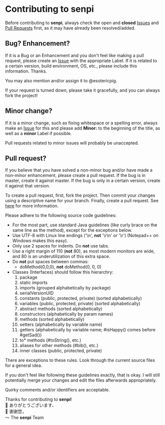 # Contributing to senpi

Before contributing to **senpi**, always check the open and **closed** [Issues](https://github.com/esotericpig/senpi/issues) and [Pull Requests](https://github.com/esotericpig/senpi/pulls) first, as it may have already been resolved/added.

## Bug? Enhancement?

If it is a Bug or an Enhancement and you don't feel like making a pull request, please create an [Issue](https://github.com/esotericpig/senpi/issues) with the appropriate Label.  If it is related to a certain version, build environment, OS, etc., please include this information.  Thanks.

You may also mention and/or assign it to @esotericpig.

If your request is turned down, please take it gracefully, and you can always fork the project!

## Minor change?

If it is a minor change, such as fixing whitespace or a spelling error, always make an [Issue](https://github.com/esotericpig/senpi/issues) for this and please add **Minor:** to the beginning of the title, as well as a **minor** Label if possible.

Pull requests related to minor issues will probably be unaccepted.

## Pull request?

If you believe that you have solved a non-minor bug and/or have made a non-minor enhancement, please create a pull request.  If the bug is in master, create it against master.  If the bug is only in a certain version, create it against that version.

To create a pull request, first, fork the project.  Then commit your changes using a descriptive name for your branch.  Finally, create a pull request.  See [here](https://help.github.com/articles/creating-a-pull-request-from-a-fork/) for more information.

Please adhere to the following source code guidelines:
- For the most part, use standard Java guidelines (like curly brace on the same line as the method), except for the exceptions below.
- Use UTF-8 with Linux line endings ('\n', **not** '\r\n' or '\r') (Notepad++ on Windows makes this easy).
- Only use 2 spaces for indents.  Do **not** use tabs.
- Use a right margin of 110 (**not** 80), as most modern monitors are wide, and 80 is an underutilization of this extra space.
- Do **not** put spaces between commas:
  - doMethod(0,0,0), **not** doMethod(0, 0, 0)
- Classes (Interfaces) should follow this hierarchry:
  1. package
  2. static imports
  3. imports (grouped alphabetically by package)
  4. serialVersionUID
  5. constants (public, protected, private) (sorted alphabetically)
  6. variables (public, protected, private) (sorted alphabetically)
  7. abstract methods (sorted alphabetically)
  8. constructors (alphabetically by param names)
  9. methods (sorted alphabetically)
  10. setters (alphabetically by variable name)
  11. getters (alphabetically by variable name; #isHappy() comes before #getSad())
  12. to* methods (#toString(), etc.)
  13. aliases for other methods (#bib(), etc.)
  14. inner classes (public, protected, private)

There are exceptions to these rules.  Look through the current source files for a general idea.

If you don't feel like following these guidelines exactly, that is okay.  I will still potentially merge your changes and edit the files afterwards appropriately.

Quirky comments and/or identifiers are acceptable.

Thanks for contributing to **senpi**!  
:bow: ありがとうございます、  
:bow: 谢谢您，  
〜 The **senpi** Team  
